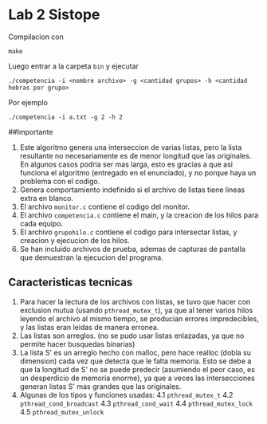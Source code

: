 # Lab 2 Sistope

Compilacion con 
```
make
```
Luego entrar a la carpeta ```bin``` y ejecutar
```
./competencia -i <nombre archivo> -g <cantidad grupos> -h <cantidad hebras por grupo>
```
Por ejemplo
```
./competencia -i a.txt -g 2 -h 2
```

##Importante

1. Este algoritmo genera una interseccion de varias listas, pero la lista resultante no necesariamente es de menor longitud que las originales. En algunos casos podria ser mas larga, esto es gracias a que asi funciona el algoritmo (entregado en el enunciado), y no porque haya un problema con el codigo.
2. Genera comportamiento indefinido si el archivo de listas tiene lineas extra en blanco.
3. El archivo ```monitor.c``` contiene el codigo del monitor.
4. El archivo ```competencia.c``` contiene el main, y la creacion de los hilos para cada equipo.
5. El archivo ```grupohilo.c``` contiene el codigo para intersectar listas, y creacion y ejecucion de los hilos.
6. Se han incluido archivos de prueba, ademas de capturas de pantalla que demuestran la ejecucion del programa.

## Caracteristicas tecnicas

1. Para hacer la lectura de los archivos con listas, se tuvo que hacer con exclusion mutua (usando ```pthread_mutex_t```), ya que al tener varios hilos leyendo el archivo al mismo tiempo, se producian errores impredecibles, y las listas eran leidas de manera erronea.
2. Las listas son arreglos. (no se pudo usar listas enlazadas, ya que no permite hacer busquedas binarias)
3. La lista S' es un arreglo hecho con malloc, pero hace realloc (dobla su dimension) cada vez que detecta que le falta memoria. Esto se debe a que la longitud de S' no se puede predecir (asumiendo el peor caso, es un desperdicio de memoria enorme), ya que a veces las intersecciones generan listas S' mas grandes que las originales.
4. Algunas de los tipos y funciones usadas:
	4.1 ```pthread_mutex_t``` 
	4.2 ```pthread_cond_broadcast``` 
	4.3 ```pthread_cond_wait```
	4.4 ```pthread_mutex_lock```
	4.5 ```pthread_mutex_unlock```